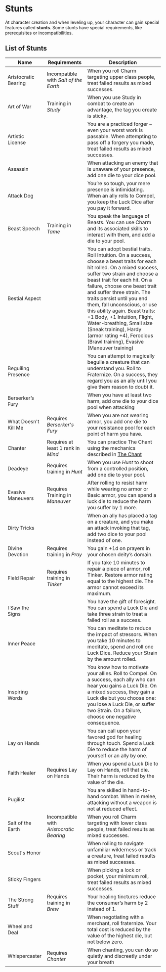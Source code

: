 # Stunts
At character creation and when leveling up, your character can gain special features called **stunts**. Some stunts have special requirements, like prerequisites or incompatibilities.

## List of Stunts
| Name | Requirements | Description |
| -- | -- | -- |
| Aristocratic Bearing | Incompatible with _Salt of the Earth_ | When you roll Charm targeting upper class people, treat failed results as mixed successes. |
| Art of War | Training in _Study_ | When you use Study in combat to create an advantage, the tag you create is sticky. |
| Artistic License | | You are a practiced forger – even your worst work is passable. When attempting to pass off a forgery you made, treat failed results as mixed successes. |
| Assassin | | When attacking an enemy that is unaware of your presence, add one die to your dice pool. |
| Attack Dog | | You’re so tough, your mere presence is intimidating. When an ally rolls to Compel, you keep the Luck Dice after you pay it forward. |
| Beast Speech | Training in _Tame_ | You speak the language of Beasts. You can use Charm and its associated skills to interact with them, and add a die to your pool. |
| Bestial Aspect | | You can adopt bestial traits. Roll Intuition. On a success, choose a beast traits for each hit rolled. On a mixed success, suffer two strain and choose a beast trait for each hit. On a failure, choose one beast trait and suffer three strain. The traits persist until you end them, fall unconscious, or use this ability again. Beast traits: +1 Body, +1 Intuition, Flight, Water-breathing, Small size (Sneak training), Hardy (armor rating +4), Ferocious (Brawl training), Evasive (Maneuver training) | 
| Beguiling Presence | | You can attempt to magically beguile a creature that can understand you. Roll to Fraternize. On a success, they regard you as an ally until you give them reason to doubt it. |
| Berserker’s Fury | | When you have at least two harm, add one die to your dice pool when attacking |
| What Doesn't Kill Me | Requires _Berserker's Fury_ | When you are not wearing armor, you add one die to your resistance pool for each point of harm you have. |
| Chanter | Requires at least 1 rank in _Mind_ | You can practice The Chant using the mechanics described in [The Chant](Chant.md) |
| Deadeye | Requires training in _Hunt_ | When you use _Hunt_ to shoot from a controlled position, add one die to your pool. |
| Evasive Maneuvers | Requires Training in _Maneuver_ | After rolling to resist harm while wearing no armor or Basic armor, you can spend a luck die to reduce the harm you suffer by 1 more. |
| Dirty Tricks | | When an ally has placed a tag on a creature, and you make an attack invoking that tag, add two dice to your pool instead of one. |
| Divine Devotion | Requires training in _Pray_ | You gain +1d on prayers in your chosen deity’s domain. |
| Field Repair | Requires training in _Tinker_ | If you take 10 minutes to repair a piece of armor, roll Tinker. Restore armor rating equal to the highest die. The armor cannot exceed its maximum. |
| I Saw the Signs | | You have the gift of foresight. You can spend a Luck Die and take three strain to treat a failed roll as a success. |
| Inner Peace | | You can meditate to reduce the impact of stressors. When you take 10 minutes to meditate, spend and roll one Luck Dice. Reduce your Strain by the amount rolled. |
| Inspiring Words | | You know how to motivate your allies. Roll to Compel. On a success, each ally who can hear you gains a Luck Die. On a mixed success, they gain a Luck die but you choose one: you lose a Luck Die, or suffer two Strain. On a failure, choose one negative consequence. |
| Lay on Hands | | You can call upon your favored god for healing through touch. Spend a Luck Die to reduce the harm of yourself or an ally by one. |
| Faith Healer | Requires Lay on Hands | When you spend a Luck Die to Lay on Hands, roll that die. Their harm is reduced by the value of the die. |
| Pugilist | | You are skilled in hand-to-hand combat. When in melee, attacking without a weapon is not at reduced effect. |
| Salt of the Earth | Incompatible with _Aristocratic Bearing_ | When you roll Charm targeting with lower class people, treat failed results as mixed successes. |
| Scout's Honor | | When rolling to navigate unfamiliar wilderness or track a creature, treat failed results as mixed successes. |
| Sticky Fingers | | When picking a lock or pocket, your minimum roll, treat failed results as mixed successes. |
| The Strong Stuff | Requires training in _Brew_ | Your healing tinctures reduce the consumer’s harm by 2 instead of 1. |
| Wheel and Deal | | When negotiating with a merchant, roll fraternize. Your total cost is reduced by the value of the highest die, but not below zero. |
| Whispercaster | Requires _Chanter_ | When chanting, you can do so quietly and discreetly under your breath |